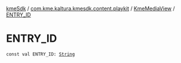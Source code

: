 [kmeSdk](../../index.md) / [com.kme.kaltura.kmesdk.content.playkit](../index.md) / [KmeMediaView](index.md) / [ENTRY_ID](./-e-n-t-r-y_-i-d.md)

# ENTRY_ID

`const val ENTRY_ID: `[`String`](https://kotlinlang.org/api/latest/jvm/stdlib/kotlin/-string/index.html)